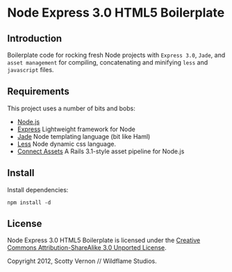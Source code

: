 Node Express 3.0 HTML5 Boilerplate
==================================

Introduction
------------

Boilerplate code for rocking fresh Node projects with `Express 3.0`, `Jade`, and `asset management` for compiling, concatenating and minifying `less` and `javascript` files.

Requirements
------------

This project uses a number of bits and bobs:

* [Node.js](http://nodejs.org/)
* [Express](http://expressjs.com/guide.html) Lightweight framework for Node
* [Jade](http://jade-lang.com/) Node templating language (bit like Haml)
* [Less](http://lesscss.org/) Node dynamic css language.
* [Connect Assets](https://github.com/TrevorBurnham/connect-assets) A Rails 3.1-style asset pipeline for Node.js

Install
-------

Install dependencies:

`npm install -d`

License
-------
Node Express 3.0 HTML5 Boilerplate is licensed under the [Creative Commons Attribution-ShareAlike 3.0 Unported License](http://creativecommons.org/licenses/by-sa/3.0/).

Copyright 2012, Scotty Vernon // Wildflame Studios.